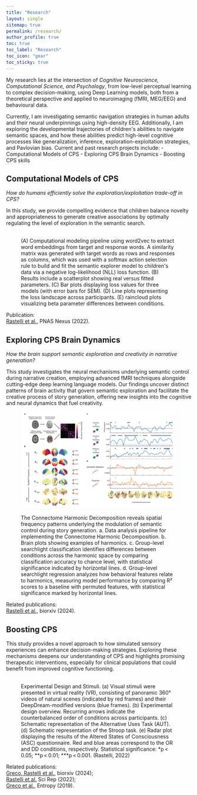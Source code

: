 ```yaml
---
title: "Research"
layout: single
sitemap: true
permalink: /research/
author_profile: true
toc: true
toc_label: "Research"
toc_icon: "gear"
toc_sticky: true
---
```


My research lies at the intersection of *Cognitive Neuroscience, Computational Science, and Psychology*, from low-level perceptual learning to complex decision-making, using Deep Learning models, both from a theoretical perspective and applied to neuroimaging (fMRI, MEG/EEG) and behavioural data.

<be>
Currently, I am investigating semantic navigation strategies in human adults and their neural underpinnings using high-density EEG. Additionally, I am exploring the developmental trajectories of children's abilities to navigate semantic spaces, and how these abilities predict high-level cognitive processes like generalization, inference, exploration-exploitation strategies, and Pavlovian bias.
<be>
Current and past research projects include:
- Computational Models of CPS 
- Exploring CPS Brain Dynamics
- Boosting CPS skills


<br>


## Computational Models of CPS
*How do humans efficiently solve the exploration/exploitation trade-off in CPS?* 

In this study, we provide compelling evidence that children balance novelty and appropriateness to generate creative associations by optimally regulating the level of exploration in the semantic search. 

<figure>
  <img src="/assets/images/Figure_5.png" width="1000px" alt="">
  <figcaption> 
    (A) Computational modeling pipeline using word2vec to extract word embeddings from target and response words. A similarity matrix was generated with target words as rows and responses as columns, which was used with a softmax action selection rule to build and fit the semantic explorer model to children's data via a negative log-likelihood (NLL) loss function. (B) Results include a scatterplot showing real versus fitted parameters. (C) Bar plots displaying loss values for three models (with error bars for SEM). (D) Line plots representing the loss landscape across participants. (E) raincloud plots visualizing beta parameter differences between conditions. 
  </figcaption>
</figure>

Publication: <br>[Rastelli et al.](https://academic.oup.com/pnasnexus/article/1/5/pgac273/6865385), PNAS Nexus (2022).

## Exploring CPS Brain Dynamics

*How the brain support semantic exploration and creativity in narrative generation?*

This study investigates the neural mechanisms underlying semantic control during narrative creation, employing advanced fMRI techniques alongside cutting-edge deep learning language models. Our findings uncover distinct patterns of brain activity that govern semantic exploration and facilitate the creative process of story generation, offering new insights into the cognitive and neural dynamics that fuel creativity.

<figure>
  <img src="/assets/images/fig4_chd.png" width="1000px" alt="">
  <figcaption> 

The Connectome Harmonic Decomposition reveals spatial frequency patterns underlying the modulation of semantic control during story generation.
a. Data analysis pipeline for implementing the Connectome Harmonic Decomposition.
b. Brain plots showing examples of harmonics.
c. Group-level searchlight classification identifies differences between conditions across the harmonic space by comparing classification accuracy to chance level, with statistical significance indicated by horizontal lines.
d. Group-level searchlight regression analyzes how behavioral features relate to harmonics, measuring model performance by comparing R² scores to a baseline with permuted features, with statistical significance marked by horizontal lines.
</figcaption>
</figure>

Related publications: <br>
[Rastelli et al.](https://www.biorxiv.org/content/10.1101/2024.03.16.584998v1.full), biorxiv (2024).

## Boosting CPS

This study provides a novel approach to how simulated sensory experiences can enhance decision-making strategies. Exploring these mechanisms deepens our understanding of CPS and highlights promising therapeutic interventions, especially for clinical populations that could benefit from improved cognitive functioning.

<figure>
  <img src="/assets/images/Figure1.jpg" alt="">
  <figcaption> 
Experimental Design and Stimuli.
(a) Visual stimuli were presented in virtual reality (VR), consisting of panoramic 360° videos of natural scenes (indicated by red frames) and their DeepDream-modified versions (blue frames).
(b) Experimental design overview. Recurring arrows indicate the counterbalanced order of conditions across participants.
(c) Schematic representation of the Alternative Uses Task (AUT).
(d) Schematic representation of the Stroop task.
(e) Radar plot displaying the results of the Altered States of Consciousness (ASC) questionnaire. Red and blue areas correspond to the OR and DD conditions, respectively. Statistical significance: *p < 0.05; **p < 0.01; ***p < 0.001. (Rastelli, 2022)
</figcaption>
</figure>


Related publications:
<br>
[Greco, Rastelli et al.](https://doi.org/10.1029/2020JC016112), biorxiv (2024);
<br>
[Rastelli et al.](https://www.nature.com/articles/s41598-022-08047-w) Sci Rep (2022);
<br>
[Greco et al.](https://www.mdpi.com/1099-4300/23/7/839), Entropy (2019).
